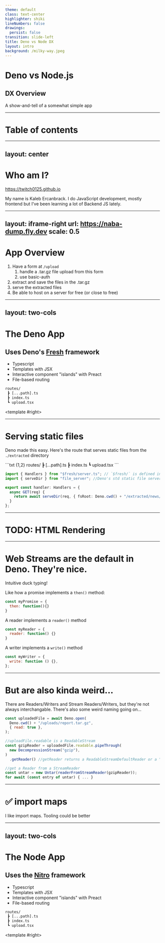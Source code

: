 ```yaml
---
theme: default
class: text-center
highlighter: shiki
lineNumbers: false
drawings:
  persist: false
transition: slide-left
title: Deno vs Node DX
layout: intro
background: /milky-way.jpeg
---
```


# <logos-deno /> Deno vs <logos-nodejs-icon/> Node.js

## DX Overview

A show-and-tell of a somewhat simple app

<!--
The last comment block of each slide will be treated as slide notes. It will be visible and editable in Presenter Mode along with the slide. [Read more in the docs](https://sli.dev/guide/syntax.html#notes)
-->

---

# Table of contents

<Toc></Toc>

---
layout: center
---

<div class="max-w-65ch">

# Who am I?

https://twitch0125.github.io

My name is Kaleb Ercanbrack. I do JavaScript development, mostly frontend but
I've been learning a lot of Backend JS lately.

</div>

<!--
Here is another comment.
-->

---
layout: iframe-right
url: https://naba-dump.fly.dev
scale: 0.5
---

# App Overview

1. Have a form at `/upload`
   1. handle a .tar.gz file upload from this form
   2. use basic-auth
2. extract and save the files in the .tar.gz
3. serve the extracted files
4. Be able to host on a server for free (or close to free)


---
layout: two-cols
---

# The Deno App

## Uses Deno's [Fresh](https://fresh.deno.dev) framework

- Typescript
- Templates with JSX
- Interactive component "islands" with Preact
- File-based routing

```txt
routes/
 ┣ [...path].ts
 ┣ index.ts
 ┗ upload.tsx
```

<template #right>

<div class="text-center">
    <logos-deno class="text-10rem text-center" />
  </div>
</template>

---

# Serving static files

Deno made this easy. Here's the route that serves static files from the
`./extracted` directory

<div>
```txt {1,2}
routes/
 ┣ [...path].ts
 ┣ index.ts
 ┗ upload.tsx
```
</div>

```ts {4-20|1,2|all}
import { Handlers } from "$fresh/server.ts"; // `$fresh/` is defined in an import map
import { serveDir } from "file_server"; //Deno's std static file server

export const handler: Handlers = { 
  async GET(req) { 
    return await serveDir(req, { fsRoot: Deno.cwd() + "/extracted/news/html", quiet: true });
  }
};

````
<!--
the `Deno` object is a global helper/namespace for Deno apis separate from the std library.
-->

---

# TODO: HTML Rendering

---

# Web Streams are the default in Deno. They're nice.
Intuitive duck typing!
<v-clicks>

Like how a promise implements a `then()` method:

```js
const myPromise = {
  then: function(){}
}
```

A reader implements a `reader()` method

```js
const myReader = {
  reader: function() {}
}
```

A writer implements a `write()` method

```js
const myWriter = {
  write: function () {},
};
```
</v-clicks>

---

# But are also kinda weird...

There are Readers/Writers and Stream Readers/Writers, but they're not always interchangable. There's also some weird naming going on...

```js {1-4|1-13}
const uploadedFile = await Deno.open(
  Deno.cwd() + "/uploads/report.tar.gz",
  { read: true },
);

//uploadFile.readable is a ReadableStream
const gzipReader = uploadedFile.readable.pipeThrough(
  new DecompressionStream("gzip"),
)
  .getReader() //getReader returns a ReadableStreamDefaultReader or a "StreamReader", not a "Reader"

//get a Reader from a StreamReader
const untar = new Untar(readerFromStreamReader(gzipReader));
for await (const entry of untar) { ... }
```


---

# ✅ import maps

I like import maps. Tooling could be better

---
layout: two-cols
---

# The Node App

## Uses the [Nitro](https://fresh.deno.dev) framework

- Typescript
- Templates with JSX
- Interactive component "islands" with Preact
- File-based routing

```txt
routes/
 ┣ [...path].ts
 ┣ index.ts
 ┗ upload.tsx
```

<template #right>

<div class="text-center">
    <logos-nodejs-icon class="text-10rem text-center" />
  </div>
</template>
